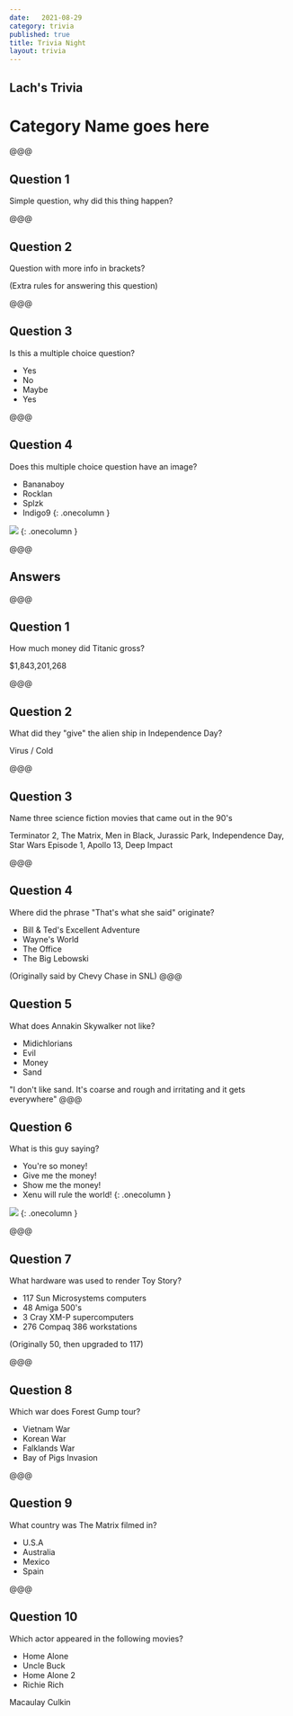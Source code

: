 ```yaml
---
date:   2021-08-29
category: trivia
published: true
title: Trivia Night
layout: trivia
---
```


## Lach's Trivia
# Category Name goes here

@@@

## Question 1
Simple question, why did this thing happen?<!-- .element: class="fragment" data-fragment-index="1" -->

@@@

## Question 2
Question with more info in brackets?<!-- .element: class="fragment" data-fragment-index="1" -->

(Extra rules for answering this question) <!-- .element: class="fragment smaller" data-fragment-index="1" -->

@@@

## Question 3
Is this a multiple choice question?<!-- .element: class="fragment" -->

* Yes <!-- .element: class="fragment" -->
* No <!-- .element: class="fragment" -->
* Maybe <!-- .element: class="fragment" -->
* Yes <!-- .element: class="fragment" -->

@@@

## Question 4
Does this multiple choice question have an image?<!-- .element: class="fragment" data-fragment-index="1" -->

* Bananaboy <!-- .element: class="fragment" data-fragment-index="2" -->
* Rocklan <!-- .element: class="fragment" data-fragment-index="3" --> 
* Splzk <!-- .element: class="fragment" data-fragment-index="4" -->
* Indigo9 <!-- .element: class="fragment" data-fragment-index="5" -->
{: .onecolumn }

<img src="/trivia/rocklan.png" /><!-- .element: class="fragment" data-fragment-index="1" -->
{: .onecolumn }



@@@
## Answers
@@@

## Question 1
How much money did Titanic gross?

$1,843,201,268 <!-- .element: class="fragment answer" -->

@@@
## Question 2
What did they "give" the alien ship in Independence Day?

Virus / Cold <!-- .element: class="fragment answer" -->

@@@
## Question 3
Name three science fiction movies that came out in the 90's

Terminator 2, The Matrix, Men in Black, Jurassic Park, Independence Day, Star Wars Episode 1, Apollo 13, Deep Impact <!-- .element: class="fragment answer" -->

@@@
## Question 4
Where did the phrase "That's what she said" originate?

* Bill & Ted's Excellent Adventure
* Wayne's World <!-- .element: class="fragment highlight-red" data-fragment-index="2" -->
* The Office
* The Big Lebowski

(Originally said by Chevy Chase in SNL)<!-- .element: class="fragment" data-fragment-index="2" -->
@@@
## Question 5
What does Annakin Skywalker not like?

* Midichlorians 
* Evil 
* Money 
* Sand <!-- .element: class="fragment highlight-red" data-fragment-index="2" -->

"I don't like sand. It's coarse and rough and irritating and it gets everywhere"<!-- .element: class="fragment" data-fragment-index="2" -->
@@@
## Question 6
What is this guy saying?

* You're so money! 
* Give me the money! 
* Show me the money! <!-- .element: class="fragment highlight-red" -->
* Xenu will rule the world! 
{: .onecolumn }

<img src="/trivia/jerrymaguire.jpg" />
{: .onecolumn }

@@@
## Question 7
What hardware was used to render Toy Story?

* 117 Sun Microsystems computers <!-- .element: class="fragment highlight-red" data-fragment-index="2" -->
* 48 Amiga 500's
* 3 Cray XM-P supercomputers
* 276 Compaq 386 workstations

(Originally 50, then upgraded to 117) <!-- .element: class="fragment " data-fragment-index="2" -->

@@@
## Question 8
Which war does Forest Gump tour?

* Vietnam War <!-- .element: class="fragment highlight-red" -->
* Korean War
* Falklands War
* Bay of Pigs Invasion

@@@
## Question 9
What country was The Matrix filmed in?

* U.S.A
* Australia <!-- .element: class="fragment highlight-red" -->
* Mexico
* Spain

@@@
## Question 10
Which actor appeared in the following movies?

- Home Alone
- Uncle Buck
- Home Alone 2
- Richie Rich

Macaulay Culkin <!-- .element: class="fragment highlight-red" -->